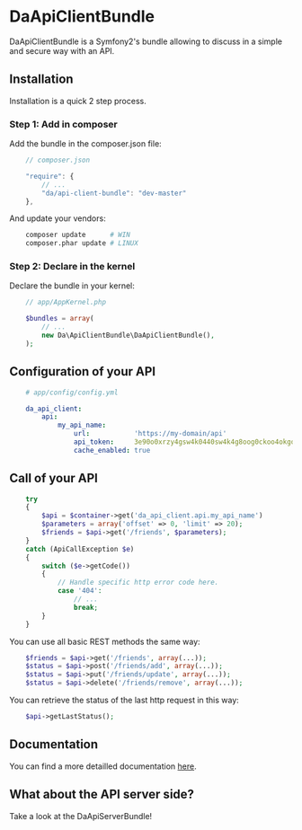 DaApiClientBundle
=================

DaApiClientBundle is a Symfony2's bundle allowing to discuss in a simple and secure way with an API.

Installation
------------

Installation is a quick 2 step process.

### Step 1: Add in composer

Add the bundle in the composer.json file:

``` js
	// composer.json

	"require": {
		// ...
        "da/api-client-bundle": "dev-master"
    },
```

And update your vendors:

``` bash
    composer update      # WIN
    composer.phar update # LINUX
```

### Step 2: Declare in the kernel

Declare the bundle in your kernel:

``` php
	// app/AppKernel.php

	$bundles = array(
        // ...
        new Da\ApiClientBundle\DaApiClientBundle(),
    );
```

Configuration of your API
-------------------------

``` yaml
	# app/config/config.yml

	da_api_client:
	    api:
	        my_api_name:
	            url:           'https://my-domain/api'
	            api_token:     3e90o0xrzy4gsw4k0440sw4k4g8oog0ckoo4okgogs0wowo4sg
	            cache_enabled: true
```

Call of your API
----------------

``` php
	try
	{
		$api = $container->get('da_api_client.api.my_api_name')
		$parameters = array('offset' => 0, 'limit' => 20);
		$friends = $api->get('/friends', $parameters);
	}
	catch (ApiCallException $e)
	{
		switch ($e->getCode())
		{
			// Handle specific http error code here.
			case '404':
				// ...
				break;
		}
	}
```

You can use all basic REST methods the same way:

``` php
	$friends = $api->get('/friends', array(...));
	$status = $api->post('/friends/add', array(...));
	$status = $api->put('/friends/update', array(...));
	$status = $api->delete('/friends/remove', array(...));
```

You can retrieve the status of the last http request in this way:

``` php
	$api->getLastStatus();
```

Documentation
-------------

You can find a more detailled documentation [here](https://github.com/Gnuckorg/DaApiClientBundle/blob/master/Resources/doc/index.md).

What about the API server side?
-------------------------------

Take a look at the DaApiServerBundle!